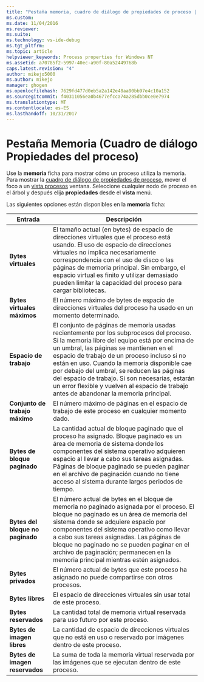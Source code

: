 ```yaml
---
title: "Pestaña memoria, cuadro de diálogo de propiedades de proceso | Documentos de Microsoft"
ms.custom: 
ms.date: 11/04/2016
ms.reviewer: 
ms.suite: 
ms.technology: vs-ide-debug
ms.tgt_pltfrm: 
ms.topic: article
helpviewer_keywords: Process properties for Windows NT
ms.assetid: a70785f2-5997-40ec-a90f-80a52449768b
caps.latest.revision: "4"
author: mikejo5000
ms.author: mikejo
manager: ghogen
ms.openlocfilehash: 7629fd477d0eb5a2a142e48aa90bb97e4c10a152
ms.sourcegitcommit: f40311056ea0b4677efcca74a285dbb0ce0e7974
ms.translationtype: MT
ms.contentlocale: es-ES
ms.lasthandoff: 10/31/2017
---
```

# <a name="memory-tab-process-properties-dialog-box"></a>Pestaña Memoria (Cuadro de diálogo Propiedades del proceso)
Use la **memoria** ficha para mostrar cómo un proceso utiliza la memoria. Para mostrar la [cuadro de diálogo de propiedades de proceso](../debugger/process-properties-dialog-box.md), mover el foco a un [vista procesos](../debugger/processes-view.md) ventana. Seleccione cualquier nodo de proceso en el árbol y después elija **propiedades** desde el **vista** menú.  
  
 Las siguientes opciones están disponibles en la **memoria** ficha:  
  
|Entrada|Descripción|  
|-----------|-----------------|  
|**Bytes virtuales**|El tamaño actual (en bytes) de espacio de direcciones virtuales que el proceso está usando. El uso de espacio de direcciones virtuales no implica necesariamente correspondencia con el uso de disco o las páginas de memoria principal. Sin embargo, el espacio virtual es finito y utilizar demasiado pueden limitar la capacidad del proceso para cargar bibliotecas.|  
|**Bytes virtuales máximos**|El número máximo de bytes de espacio de direcciones virtuales del proceso ha usado en un momento determinado.|  
|**Espacio de trabajo**|El conjunto de páginas de memoria usadas recientemente por los subprocesos del proceso. Si la memoria libre del equipo está por encima de un umbral, las páginas se mantienen en el espacio de trabajo de un proceso incluso si no están en uso. Cuando la memoria disponible cae por debajo del umbral, se reducen las páginas del espacio de trabajo. Si son necesarias, estarán un error flexible y vuelven al espacio de trabajo antes de abandonar la memoria principal.|  
|**Conjunto de trabajo máximo**|El número máximo de páginas en el espacio de trabajo de este proceso en cualquier momento dado.|  
|**Bytes de bloque paginado**|La cantidad actual de bloque paginado que el proceso ha asignado. Bloque paginado es un área de memoria de sistema donde los componentes del sistema operativo adquieren espacio al llevar a cabo sus tareas asignadas. Páginas de bloque paginado se pueden paginar en el archivo de paginación cuando no tiene acceso al sistema durante largos periodos de tiempo.|  
|**Bytes del bloque no paginado**|El número actual de bytes en el bloque de memoria no paginado asignada por el proceso. El bloque no paginado es un área de memoria del sistema donde se adquiere espacio por componentes del sistema operativo como llevar a cabo sus tareas asignadas. Las páginas de bloque no paginado no se pueden paginar en el archivo de paginación; permanecen en la memoria principal mientras estén asignados.|  
|**Bytes privados**|El número actual de bytes que este proceso ha asignado no puede compartirse con otros procesos.|  
|**Bytes libres**|El espacio de direcciones virtuales sin usar total de este proceso.|  
|**Bytes reservados**|La cantidad total de memoria virtual reservada para uso futuro por este proceso.|  
|**Bytes de imagen libres**|La cantidad de espacio de direcciones virtuales que no está en uso o reservado por imágenes dentro de este proceso.|  
|**Bytes de imagen reservados**|La suma de toda la memoria virtual reservada por las imágenes que se ejecutan dentro de este proceso.|